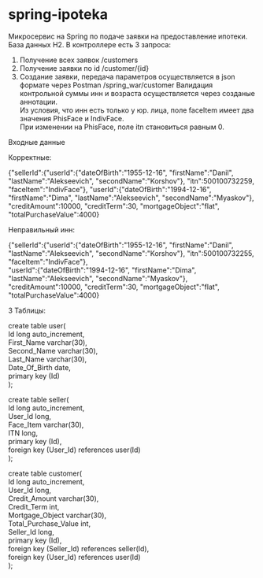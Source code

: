 # spring-ipoteka
Микросервис на Spring по подаче заявки на предоставление ипотеки. 
База данных H2.
В контроллере есть 3 запроса: 
1. Получение всех заявок /customers 
2. Получение заявки по id /customer/{id}
3. Создание заявки, передача параметров осуществляется в json формате через Postman  /spring_war/customer 
Валидация контрольной суммы инн и возраста осуществляется через созданые аннотации.<br>
Из условия, что инн есть только у юр. лица, поле faceItem имеет два значения PhisFace и IndivFace.<br>
При изменении на PhisFace, поле itn становиться равным 0.<br>  

Входные данные 

Корректные:

{"sellerId":{"userId":{"dateOfBirth":"1955-12-16",
"firstName":"Danil",
"lastName":"Alekseevich",
"secondName":"Korshov"},
"itn":500100732259,
"faceItem":"IndivFace"},
"userId":{"dateOfBirth":"1994-12-16",
"firstName":"Dima",
"lastName":"Alekseevich",
"secondName":"Myaskov"},
"creditAmount":10000,
"creditTerm":30,
"mortgageObject":"flat",
"totalPurchaseValue":4000}

Неправильный инн:

{"sellerId":{"userId":{"dateOfBirth":"1955-12-16",
"firstName":"Danil",
"lastName":"Alekseevich",
"secondName":"Korshov"},
"itn":500100732255,
"faceItem":"IndivFace"},     
"userId":{"dateOfBirth":"1994-12-16",
"firstName":"Dima",
"lastName":"Alekseevich",
"secondName":"Myaskov"},
"creditAmount":10000,
"creditTerm":30,
"mortgageObject":"flat",
"totalPurchaseValue":4000}

3 Таблицы:

create table user(<br>
Id long auto_increment,<br>
First_Name varchar(30),<br>
Second_Name varchar(30),<br>
Last_Name varchar(30),<br>
Date_Of_Birth date,<br>
primary key (Id)<br>
);<br>


create table seller(<br>
Id long auto_increment,<br>
User_Id long,<br>
Face_Item varchar(30),<br>
ITN long,<br>
primary key (Id),<br>
foreign key (User_Id) references user(Id)<br>
);<br>

create table customer(<br>
Id long auto_increment,<br>
User_Id long,<br>
Credit_Amount varchar(30),<br>
Credit_Term int,<br>
Mortgage_Object varchar(30),<br>
Total_Purchase_Value int,<br>
Seller_Id long,<br>
primary key (Id),<br>
foreign key (Seller_Id) references seller(Id),<br>
foreign key (User_Id) references user(Id)<br>
);<br>

